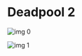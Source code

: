 # Deadpool 2

![img 0](https://i.imgur.com/oqG3qMx.jpg)

![img 1](https://i.imgur.com/0XxXhCm.png)

